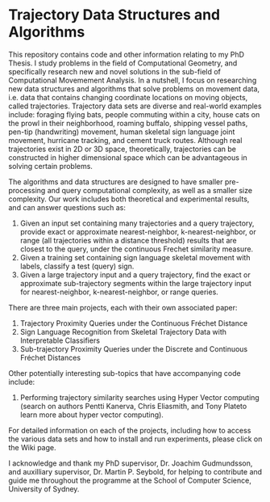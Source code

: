 # Trajectory Data Structures and Algorithms

This repository contains code and other information relating to my PhD Thesis. I study problems in the field of Computational Geometry, and specifically research new and novel solutions in the sub-field of Computational Movemement Analysis. In a nutshell, I focus on researching new data structures and algorithms that solve problems on movement data, i.e. data that contains changing coordinate locations on moving objects, called trajectories. Trajectory data sets are diverse and real-world examples include: foraging flying bats, people commuting within a city, house cats on the prowl in their neighborhood, roaming buffalo, shipping vessel paths, pen-tip (handwriting) movement, human skeletal sign language joint movement, hurricane tracking, and cement truck routes. Although real trajectories exist in 2D or 3D space, theoretically, trajectories can be constructed in higher dimensional space which can be advantageous in solving certain problems.

The algorithms and data structures are designed to have smaller pre-processing and query computational complexity, as well as a smaller size complexity.  Our work includes both theoretical and experimental results, and can answer questions such as:
1) Given an input set containing many trajectories and a query trajectory, provide exact or approximate nearest-neighbor, k-nearest-neighbor, or range (all trajectories within a distance threshold) results that are closest to the query, under the continuous Frechet similarity measure.
2) Given a training set containing sign language skeletal movement with labels, classify a test (query) sign.
3) Given a large trajectory input and a query trajectory, find the exact or approximate sub-trajectory segments within the large trajectory input for nearest-neighbor, k-nearest-neighbor, or range queries.

There are three main projects, each with their own associated paper:
1) Trajectory Proximity Queries under the Continuous Fréchet Distance
2) Sign Language Recognition from Skeletal Trajectory Data with Interpretable Classifiers
3) Sub-trajectory Proximity Queries under the Discrete and Continuous Fréchet Distances

Other potentially interesting sub-topics that have accompanying code include:
1) Performing trajectory similarity searches using Hyper Vector computing (search on authors Pentti Kanerva, Chris Eliasmith, and Tony Plateto learn more about hyper vector computing).

For detailed information on each of the projects, including how to access the various data sets and how to install and run experiments, please click on the Wiki page.

I acknowledge and thank my PhD supervisor, Dr. Joachim Gudmundsson, and auxilliary supervisor, Dr. Martin P. Seybold, for helping to contribute and guide me throughout the programme at the School of Computer Science, University of Sydney.

